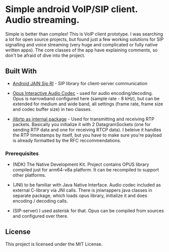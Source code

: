 # Simple android VoIP/SIP client. Audio streaming.

Simple is better than complex!
This is VoIP client prototype. I was searching a lot for open source projects, but found just a few working solutions for SIP signalling and voice streaming (very huge and complicated or fully native written apps). The
core classes of the app have explaining comments, so don't be afraid of dive into the project. 

## Built With

* [Android JAIN Sip RI](https://mvnrepository.com/artifact/javax.sip/android-jain-sip-ri) - SIP library for client-server communication

* [Opus Interactive Audio Codec](http://opus-codec.org/) - used for audio encoding/decoding. Opus is narrowband configured here (sample rate - 8 kHz), but can be extended for medium and wide band, all settings (frame rate, frame size and codec buffer size) in two classes.

* [jlibrtp as internal package](https://sourceforge.net/projects/jlibrtp/) - Used for transmitting and receiving RTP packets. Basically you initialize it with 2 DatagramSockets (one for sending RTP data and one for receiving RTCP data). I beleive it handles the RTP timestamps by itself, but you have to make sure you're payload is already formatted by the RFC reccommendations.

### Prerequisites

* (NDK) The Native Development Kit. Project contains OPUS library compiled just for arm64-v8a platform. It can be recompiled to support other platforms.

* (JNI) to be familiar with Java Native Interface. Audio codec included as external C-library via JNI calls.
There is jniwrappers java classes in separate package, which loads opus library, initialize it and does encoding / decoding calls.

* (SIP-server) I used asterisk for that. Opus can be compiled from sources and configured over there.

## License

This project is licensed under the MIT License.

